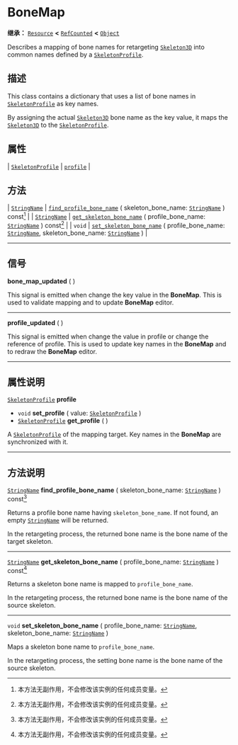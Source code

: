 <!-- ⚠ 请勿编辑本文件 ⚠ -->
<!-- 本文档使用脚本从 WeDot 引擎源码仓库生成。 -->
<!-- 生成脚本：https://github.com/WeDot-Engine/WeDot/tree/4.3/doc/tools/make_md.py； -->
<!-- 原文件：https://github.com/WeDot-Engine/WeDot/tree/4.3/doc/classes/BoneMap.xml。 -->

<div id="_class_bonemap"></div>

# BoneMap

**继承：** [`Resource`](class_resource.md) **<** [`RefCounted`](class_refcounted.md) **<** [`Object`](class_object.md)

Describes a mapping of bone names for retargeting [`Skeleton3D`](class_skeleton3d.md) into common names defined by a [`SkeletonProfile`](class_skeletonprofile.md).

## 描述

This class contains a dictionary that uses a list of bone names in [`SkeletonProfile`](class_skeletonprofile.md) as key names.

By assigning the actual [`Skeleton3D`](class_skeleton3d.md) bone name as the key value, it maps the [`Skeleton3D`](class_skeleton3d.md) to the [`SkeletonProfile`](class_skeletonprofile.md).

## 属性

| [`SkeletonProfile`](class_skeletonprofile.md) | [`profile`](#class_bonemap_property_profile) |

## 方法

| [`StringName`](class_stringname.md) | [`find_profile_bone_name`](#class_bonemap_method_find_profile_bone_name) ( skeleton_bone_name: [`StringName`](class_stringname.md) ) const[^const]                                           |
| [`StringName`](class_stringname.md) | [`get_skeleton_bone_name`](#class_bonemap_method_get_skeleton_bone_name) ( profile_bone_name: [`StringName`](class_stringname.md) ) const[^const]                                            |
| `void`                              | [`set_skeleton_bone_name`](#class_bonemap_method_set_skeleton_bone_name) ( profile_bone_name: [`StringName`](class_stringname.md), skeleton_bone_name: [`StringName`](class_stringname.md) ) |

<!-- rst-class:: classref-section-separator -->

---

## 信号

<div id="_class_class_bonemap_signal_bone_map_updated"></div>

**bone_map_updated** ( ) <div id="class_bonemap_signal_bone_map_updated"></div>

This signal is emitted when change the key value in the **BoneMap**. This is used to validate mapping and to update **BoneMap** editor.

<!-- rst-class:: classref-item-separator -->

---

<div id="_class_class_bonemap_signal_profile_updated"></div>

**profile_updated** ( ) <div id="class_bonemap_signal_profile_updated"></div>

This signal is emitted when change the value in profile or change the reference of profile. This is used to update key names in the **BoneMap** and to redraw the **BoneMap** editor.

<!-- rst-class:: classref-section-separator -->

---

## 属性说明

<div id="_class_bonemap_property_profile"></div>

[`SkeletonProfile`](class_skeletonprofile.md) **profile** <div id="class_bonemap_property_profile"></div>

- `void` **set_profile** ( value: [`SkeletonProfile`](class_skeletonprofile.md) )
- [`SkeletonProfile`](class_skeletonprofile.md) **get_profile** ( )

A [`SkeletonProfile`](class_skeletonprofile.md) of the mapping target. Key names in the **BoneMap** are synchronized with it.

<!-- rst-class:: classref-section-separator -->

---

## 方法说明

<div id="_class_bonemap_method_find_profile_bone_name"></div>

[`StringName`](class_stringname.md) **find_profile_bone_name** ( skeleton_bone_name: [`StringName`](class_stringname.md) ) const[^const]<div id="class_bonemap_method_find_profile_bone_name"></div>

Returns a profile bone name having `skeleton_bone_name`. If not found, an empty [`StringName`](class_stringname.md) will be returned.

In the retargeting process, the returned bone name is the bone name of the target skeleton.

<!-- rst-class:: classref-item-separator -->

---

<div id="_class_bonemap_method_get_skeleton_bone_name"></div>

[`StringName`](class_stringname.md) **get_skeleton_bone_name** ( profile_bone_name: [`StringName`](class_stringname.md) ) const[^const]<div id="class_bonemap_method_get_skeleton_bone_name"></div>

Returns a skeleton bone name is mapped to `profile_bone_name`.

In the retargeting process, the returned bone name is the bone name of the source skeleton.

<!-- rst-class:: classref-item-separator -->

---

<div id="_class_bonemap_method_set_skeleton_bone_name"></div>

`void` **set_skeleton_bone_name** ( profile_bone_name: [`StringName`](class_stringname.md), skeleton_bone_name: [`StringName`](class_stringname.md) )<div id="class_bonemap_method_set_skeleton_bone_name"></div>

Maps a skeleton bone name to `profile_bone_name`.

In the retargeting process, the setting bone name is the bone name of the source skeleton.

[^virtual]: 本方法通常需要用户覆盖才能生效。
[^const]: 本方法无副作用，不会修改该实例的任何成员变量。
[^vararg]: 本方法除了能接受在此处描述的参数外，还能够继续接受任意数量的参数。
[^constructor]: 本方法用于构造某个类型。
[^static]: 调用本方法无需实例，可直接使用类名进行调用。
[^operator]: 本方法描述的是使用本类型作为左操作数的有效运算符。
[^bitfield]: 这个值是由下列位标志构成位掩码的整数。
[^void]: 无返回值。
